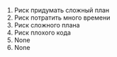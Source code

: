1) Риск придумать сложный план
2) Риск потратить много времени
3) Риск сложного плана
4) Риск плохого кода 
5) None 
6) None

